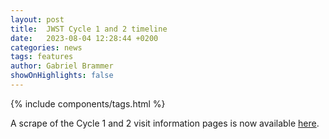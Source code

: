 ```yaml
---
layout: post
title:  JWST Cycle 1 and 2 timeline
date:   2023-08-04 12:28:44 +0200
categories: news
tags: features
author: Gabriel Brammer
showOnHighlights: false
---
```

{% include components/tags.html %}

A scrape of the Cycle 1 and 2 visit information pages is now available [here]({{site.baseurl}}/general/timeline/).